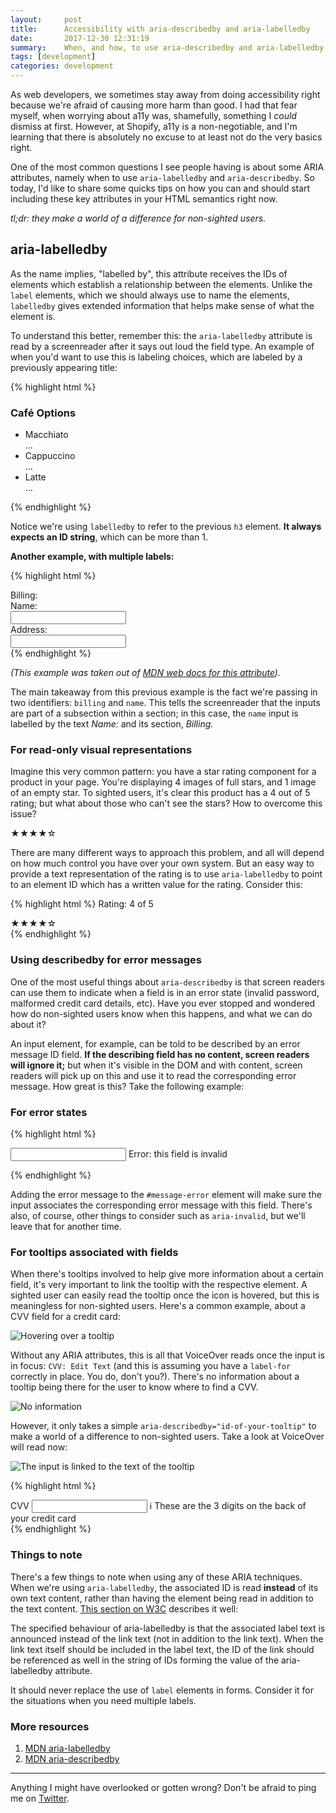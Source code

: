 ```yaml
---
layout:     post
title:      Accessibility with aria-describedby and aria-labelledby
date:       2017-12-30 12:31:19
summary:    When, and how, to use aria-describedby and aria-labelledby to significantly improve the a11y of your pages.
tags: [development]
categories: development
---
```


As web developers, we sometimes stay away from doing accessibility right because we're afraid of causing more harm than good. I had that fear myself, when worrying about a11y was, shamefully, something I _could_ dismiss at first. However, at Shopify, a11y is a non-negotiable, and I'm learning that there is absolutely no excuse to at least not do the very basics right.

One of the most common questions I see people having is about some ARIA attributes, namely when to use `aria-labelledby` and `aria-describedby`. So today, I'd like to share some quicks tips on how you can and should start including these key attributes in your HTML semantics right now.

_tl;dr: they make a world of a difference for non-sighted users._

## aria-labelledby

As the name implies, "labelled by", this attribute receives the IDs of elements which establish a relationship between the elements. Unlike the `label` elements, which we should always use to name the elements, `labelledby` gives extended information that helps make sense of what the element is.

To understand this better, remember this: the `aria-labelledby` attribute is read by a screenreader after it says out loud the field type.
An example of when you'd want to use this is labeling choices, which are labeled by a previously appearing title:

{% highlight html %}
<h3 id="lunch_label">Café Options</h3>

<ul aria-labelledby="lunch_label" role="radiogroup">
  <li id="o1">Macchiato</li>...
  <li id="o2">Cappuccino</li>...
  <li id="o3">Latte</li>...
</ul>
{% endhighlight %}

Notice we're using `labelledby` to refer to the previous `h3` element. **It always expects an ID string**, which can be more than 1.

**Another example, with multiple labels:**

{% highlight html %}
<div id="billing">Billing:</div>

<div>
  <div id="name">Name:</div>
  <input type="text" aria-labelledby="billing name"/>
</div>
<div>
  <div id="address">Address:</div>
  <input type="text" aria-labelledby="billing address"/>
</div>
{% endhighlight %}

_(This example was taken out of <a href="https://developer.mozilla.org/en-US/docs/Web/Accessibility/ARIA/ARIA_Techniques/Using_the_aria-labelledby_attribute">MDN web docs for this attribute</a>)._

The main takeaway from this previous example is the fact we're passing in two identifiers: `billing` and `name`. This tells the screenreader that the inputs are part of a subsection within a section; in this case, the `name` input is labelled by the text _Name:_ and its section, _Billing._

### For read-only visual representations

Imagine this very common pattern: you have a star rating component for a product in your page.
You're displaying 4 images of full stars, and 1 image of an empty star. To sighted users, it's clear this product has a 4 out of 5 rating; but what about those who can't see the stars? How to overcome this issue?

★★★★☆

There are many different ways to approach this problem, and all will depend on how much control you have over your own system. But an easy way to provide a text representation of the rating is to use `aria-labelledby` to point to an element ID which has a written value for the rating. Consider this:

{% highlight html %}
<span id="star-rating" class="visually-hidden">Rating: 4 of 5</span>
<div role="img" aria-labelledby="star-rating">
  ★★★★☆
</div>
{% endhighlight %}

### Using describedby for error messages

One of the most useful things about `aria-describedby` is that screen readers can use them to indicate when a field is in an error state (invalid password, malformed credit card details, etc). Have you ever stopped and wondered how do non-sighted users know when this happens, and what we can do about it?

An input element, for example, can be told to be described by an error message ID field. **If the describing field has no content, screen readers will ignore it;** but when it's visible in the DOM and with content, screen readers will pick up on this and use it to read the corresponding error message. How great is this? Take the following example:

### For error states

{% highlight html %}

<input type="text" aria-describedby="message-error">
<span id="message-error" class="visually-hidden">
  Error: this field is invalid
</span>

{% endhighlight %}

Adding the error message to the `#message-error` element will make sure the input associates the corresponding error message with this field. There's also, of course, other things to consider such as `aria-invalid`, but we'll leave that for another time.

### For tooltips associated with fields

When there's tooltips involved to help give more information about a certain field, it's very important to link the tooltip with the respective element. A sighted user can easily read the tooltip once the icon is hovered, but this is meaningless for non-sighted users. Here's a common example, about a CVV field for a credit card:

![Hovering over a tooltip](https://cldup.com/LPtQ6hwANu.gif)

Without any ARIA attributes, this is all that VoiceOver reads once the input is in focus: `CVV: Edit Text` (and this is assuming you have a `label-for` correctly in place. You do, don't you?). There's no information about a tooltip being there for the user to know where to find a CVV.

![No information](https://cldup.com/rdKWXr5Mce-3000x3000.jpeg)

However, it only takes a simple `aria-describedby="id-of-your-tooltip"` to make a world of a difference to non-sighted users. Take a look at VoiceOver will read now:

![The input is linked to the text of the tooltip](https://cldup.com/doG3TAvS1E-3000x3000.jpeg)

{% highlight html %}
<div class="form cvv">
  <label for="cvv">CVV</label>
  <input aria-describedby="cvv-label" type="text" name="CVV" id="cvv">
  <span class="cvv__tip">ℹ️</span>
  <span id="cvv-label" class="cvv__info">These are the 3 digits on the back of your credit card</span>
</div>
{% endhighlight %}

### Things to note

There's a few things to note when using any of these ARIA techniques. When we're using `aria-labelledby`, the associated ID is read **instead** of its own text content, rather than having the element being read in addition to the text content. [This section on W3C](https://www.w3.org/TR/WCAG20-TECHS/ARIA7.html) describes it well:

<span class="blockquote">The specified behaviour of aria-labelledby is that the associated label text is announced instead of the link text (not in addition to the link text). When the link text itself should be included in the label text, the ID of the link should be referenced as well in the string of IDs forming the value of the aria-labelledby attribute.</span>

It should never replace the use of `label` elements in forms. Consider it for the situations when you need multiple labels.

### More resources

1. [MDN aria-labelledby](https://developer.mozilla.org/en-US/docs/Web/Accessibility/ARIA/ARIA_Techniques/Using_the_aria-labelledby_attribute)
2. [MDN aria-describedby](https://developer.mozilla.org/en-US/docs/Web/Accessibility/ARIA/ARIA_Techniques/Using_the_aria-describedby_attribute)

___

Anything I might have overlooked or gotten wrong? Don't be afraid to ping me on [Twitter](http://twitter.com/magalhini).
